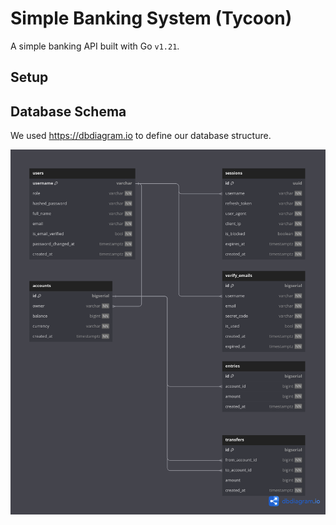 # Simple Banking System (Tycoon)
A simple banking API built with Go `v1.21`.

## Setup


## Database Schema
We used https://dbdiagram.io to define our database structure.

![Alt text](./docs/database/Simple_Banking_System.png "Simple_Banking_System")
